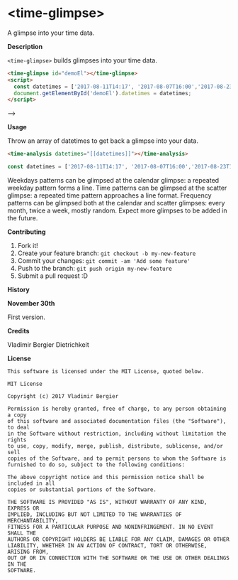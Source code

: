 # \<time-glimpse\>

A glimpse into your time data.

**Description**

`<time-glimpse>` builds glimpses into your time data.

<!---
```
<custom-element-demo>
  <template>
    <style>
      time-glimpse { 
        --time-glimpse-color: green; 
        --time-glimpse-text-color: grey; 
      }
    </style>
    <script src="../webcomponentsjs/webcomponents-lite.js"></script>
    <link rel="import" href="time-glimpse.html">
    <next-code-block></next-code-block>
  </template>
</custom-element-demo>
```
-->
```html
<time-glimpse id="demoEl"></time-glimpse>
<script>
  const datetimes = ['2017-08-11T14:17', '2017-08-07T16:00','2017-08-23T15:22', '2017-09-13T14:48'];
  document.getElementById('demoEl').datetimes = datetimes;
</script>
```
-->

**Usage**

Throw an array of datetimes to get back a glimpse into your data.
```html
<time-analysis datetimes="[[datetimes]]"></time-analysis>
```
```js
const datetimes = ['2017-08-11T14:17', '2017-08-07T16:00','2017-08-23T15:22', '2017-09-13T14:48'];
```

Weekdays patterns can be glimpsed at the calendar glimpse: a repeated weekday pattern forms a line.
Time patterns can be glimpsed at the scatter glimpse: a repeated time pattern approaches a line format.
Frequency patterns can be glimpsed both at the calendar and scatter glimpses: every month, twice a week, mostly random.
Expect more glimpses to be added in the future.

**Contributing**

1. Fork it!
2. Create your feature branch: `git checkout -b my-new-feature`
3. Commit your changes: `git commit -am 'Add some feature'`
4. Push to the branch: `git push origin my-new-feature`
5. Submit a pull request :D

**History**

**November 30th**

First version.

**Credits**

Vladimir Bergier Dietrichkeit

**License**

    This software is licensed under the MIT License, quoted below.

    MIT License

    Copyright (c) 2017 Vladimir Bergier

    Permission is hereby granted, free of charge, to any person obtaining a copy
    of this software and associated documentation files (the "Software"), to deal
    in the Software without restriction, including without limitation the rights
    to use, copy, modify, merge, publish, distribute, sublicense, and/or sell
    copies of the Software, and to permit persons to whom the Software is
    furnished to do so, subject to the following conditions:

    The above copyright notice and this permission notice shall be included in all
    copies or substantial portions of the Software.

    THE SOFTWARE IS PROVIDED "AS IS", WITHOUT WARRANTY OF ANY KIND, EXPRESS OR
    IMPLIED, INCLUDING BUT NOT LIMITED TO THE WARRANTIES OF MERCHANTABILITY,
    FITNESS FOR A PARTICULAR PURPOSE AND NONINFRINGEMENT. IN NO EVENT SHALL THE
    AUTHORS OR COPYRIGHT HOLDERS BE LIABLE FOR ANY CLAIM, DAMAGES OR OTHER
    LIABILITY, WHETHER IN AN ACTION OF CONTRACT, TORT OR OTHERWISE, ARISING FROM,
    OUT OF OR IN CONNECTION WITH THE SOFTWARE OR THE USE OR OTHER DEALINGS IN THE
    SOFTWARE.
